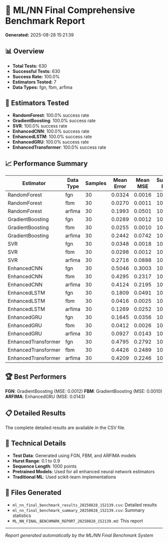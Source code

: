 # 🚀 ML/NN Final Comprehensive Benchmark Report

**Generated:** 2025-08-28 15:21:39

## 📊 Overview

- **Total Tests:** 630
- **Successful Tests:** 630
- **Success Rate:** 100.0%
- **Estimators Tested:** 7
- **Data Types:** fgn, fbm, arfima

## 🧪 Estimators Tested

- **RandomForest**: 100.0% success rate
- **GradientBoosting**: 100.0% success rate
- **SVR**: 100.0% success rate
- **EnhancedCNN**: 100.0% success rate
- **EnhancedLSTM**: 100.0% success rate
- **EnhancedGRU**: 100.0% success rate
- **EnhancedTransformer**: 100.0% success rate

## 📈 Performance Summary

| Estimator | Data Type | Samples | Mean Error | Mean MSE | Success Rate |
|-----------|-----------|---------|------------|----------|--------------|
| RandomForest | fgn | 30 | 0.0324 | 0.0016 | 100.0% |
| RandomForest | fbm | 30 | 0.0270 | 0.0011 | 100.0% |
| RandomForest | arfima | 30 | 0.1993 | 0.0501 | 100.0% |
| GradientBoosting | fgn | 30 | 0.0289 | 0.0012 | 100.0% |
| GradientBoosting | fbm | 30 | 0.0255 | 0.0010 | 100.0% |
| GradientBoosting | arfima | 30 | 0.2442 | 0.0742 | 100.0% |
| SVR | fgn | 30 | 0.0348 | 0.0018 | 100.0% |
| SVR | fbm | 30 | 0.0298 | 0.0012 | 100.0% |
| SVR | arfima | 30 | 0.2716 | 0.0888 | 100.0% |
| EnhancedCNN | fgn | 30 | 0.5046 | 0.3003 | 100.0% |
| EnhancedCNN | fbm | 30 | 0.4295 | 0.2317 | 100.0% |
| EnhancedCNN | arfima | 30 | 0.4124 | 0.2195 | 100.0% |
| EnhancedLSTM | fgn | 30 | 0.1809 | 0.0491 | 100.0% |
| EnhancedLSTM | fbm | 30 | 0.0416 | 0.0025 | 100.0% |
| EnhancedLSTM | arfima | 30 | 0.1269 | 0.0252 | 100.0% |
| EnhancedGRU | fgn | 30 | 0.1645 | 0.0356 | 100.0% |
| EnhancedGRU | fbm | 30 | 0.0412 | 0.0026 | 100.0% |
| EnhancedGRU | arfima | 30 | 0.0927 | 0.0143 | 100.0% |
| EnhancedTransformer | fgn | 30 | 0.4795 | 0.2792 | 100.0% |
| EnhancedTransformer | fbm | 30 | 0.4426 | 0.2489 | 100.0% |
| EnhancedTransformer | arfima | 30 | 0.4209 | 0.2246 | 100.0% |

## 🏆 Best Performers

**FGN**: GradientBoosting (MSE: 0.0012)
**FBM**: GradientBoosting (MSE: 0.0010)
**ARFIMA**: EnhancedGRU (MSE: 0.0143)

## 📋 Detailed Results

The complete detailed results are available in the CSV file.

## 🔧 Technical Details

- **Test Data**: Generated using FGN, FBM, and ARFIMA models
- **Hurst Range**: 0.1 to 0.9
- **Sequence Length**: 1000 points
- **Pretrained Models**: Used for all enhanced neural network estimators
- **Traditional ML**: Used scikit-learn implementations

## 📁 Files Generated

- `ml_nn_final_benchmark_results_20250828_152139.csv`: Detailed results
- `ml_nn_final_benchmark_summary_20250828_152139.csv`: Summary statistics
- `ML_NN_FINAL_BENCHMARK_REPORT_20250828_152139.md`: This report

---
*Report generated automatically by the ML/NN Final Benchmark System*
